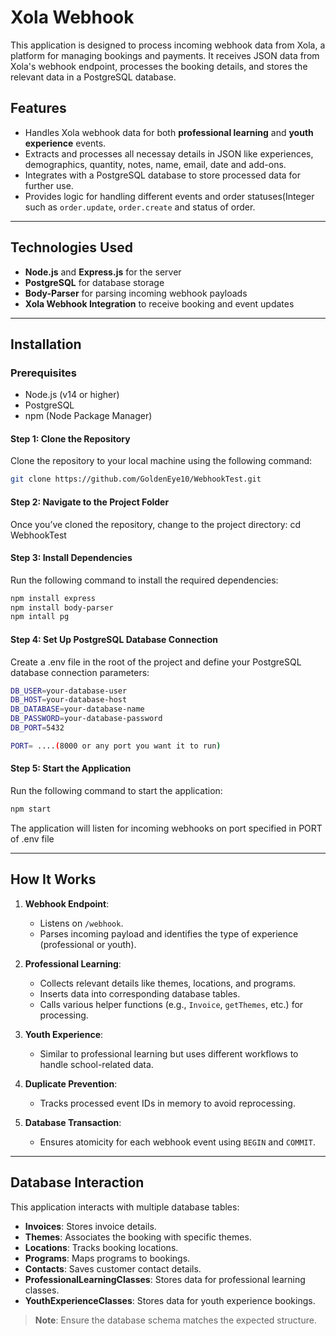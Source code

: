 # Xola Webhook
This application is designed to process incoming webhook data from Xola, a platform for managing bookings and payments. It receives JSON data from Xola's webhook endpoint, processes the booking details, and stores the relevant data in a PostgreSQL database.

## Features

- Handles Xola webhook data for both **professional learning** and **youth experience** events.
- Extracts and processes all necessay details in JSON like experiences, demographics, quantity, notes, name, email, date and add-ons.
- Integrates with a PostgreSQL database to store processed data for further use.
- Provides logic for handling different events and order statuses(Integer such as `order.update`, `order.create` and status of order.

---
## Technologies Used

- **Node.js** and **Express.js** for the server
- **PostgreSQL** for database storage
- **Body-Parser** for parsing incoming webhook payloads
- **Xola Webhook Integration** to receive booking and event updates

---
## Installation

### Prerequisites

- Node.js (v14 or higher)
- PostgreSQL
- npm (Node Package Manager)

#### Step 1: Clone the Repository

Clone the repository to your local machine using the following command:

```bash
git clone https://github.com/GoldenEye10/WebhookTest.git
```

#### Step 2: Navigate to the Project Folder

Once you’ve cloned the repository, change to the project directory:
cd WebhookTest

#### Step 3: Install Dependencies

Run the following command to install the required dependencies:
```bash
npm install express
npm install body-parser
npm intall pg
```

#### Step 4: Set Up PostgreSQL Database Connection

Create a .env file in the root of the project and define your PostgreSQL database connection parameters:

```bash
DB_USER=your-database-user
DB_HOST=your-database-host
DB_DATABASE=your-database-name
DB_PASSWORD=your-database-password
DB_PORT=5432

PORT= ....(8000 or any port you want it to run)
```

#### Step 5: Start the Application

Run the following command to start the application:
```bash
npm start
```
The application will listen for incoming webhooks on port specified in PORT of .env file

---
## How It Works
1. **Webhook Endpoint**:
    - Listens on `/webhook`.
    - Parses incoming payload and identifies the type of experience (professional or youth).

2. **Professional Learning**:
    - Collects relevant details like themes, locations, and programs.
    - Inserts data into corresponding database tables.
    - Calls various helper functions (e.g., `Invoice`, `getThemes`, etc.) for processing.

3. **Youth Experience**:
    - Similar to professional learning but uses different workflows to handle school-related data.

4. **Duplicate Prevention**:
    - Tracks processed event IDs in memory to avoid reprocessing.

5. **Database Transaction**:
    - Ensures atomicity for each webhook event using `BEGIN` and `COMMIT`.

---

## Database Interaction
This application interacts with multiple database tables:

- **Invoices**: Stores invoice details.
- **Themes**: Associates the booking with specific themes.
- **Locations**: Tracks booking locations.
- **Programs**: Maps programs to bookings.
- **Contacts**: Saves customer contact details.
- **ProfessionalLearningClasses**: Stores data for professional learning classes.
- **YouthExperienceClasses**: Stores data for youth experience bookings.

> **Note**: Ensure the database schema matches the expected structure.

